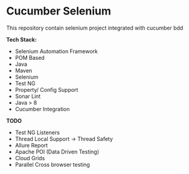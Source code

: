 # Cucumber Selenium
This repository contain selenium project integrated with cucumber bdd

**Tech Stack:**

 - Selenium Automation Framework 
 - POM Based 
 - Java
 - Maven 
 - Selenium 
 - Test NG 
 - Property/ Config Support 
 - Sonar Lint
 - Java > 8
 - Cucumber Integration



**TODO**
 - Test NG Listeners
 - Thread Local Support → Thread Safety
 - Allure Report
 - Apache POI (Data Driven Testing)
 - Cloud Grids
 - Parallel Cross browser testing
